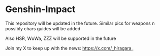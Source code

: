 # Genshin-Impact

This repository will be updated in the future. Similar pics for weapons n possibly chars guides will be added

Also HSR, WuWa, ZZZ will be supported in the future

Join my X to keep up with the news: https://x.com/_hiragara_
